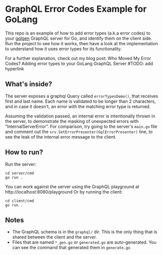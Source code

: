 # GraphQL Error Codes Example for GoLang

This repo is an example of how to add error types (a.k.a error codes) to your [gqlgen](https://github.com/99designs/gqlgen) GraphQL server for Go, and identify them on the client side.
Run the project to see how it works, then have a look at the implementation to understand how it uses error types for its functionality.

For a further explanation, check out my blog post:
Who Moved My Error Codes? Adding error types to your GoLang GraphQL Server #TODO: add hyperlink

## What's inside?
The server exposes a graphql Query called `errorTypesDemo()`, that receives first and last name.
Each name is validated to be longer than 2 characters, and in case it doesn't, an error with the matching error type is returned.

Assuming the validation passed, an internal error is intentionally thrown in the server, to demonstrate the masking of unexpected errors with "InternalServerError".
For comparison, try going to the server's `main.go` file and comment out the `srv.SetErrorPresenter(GqlErrorPresenter)` line, to see the leak of the internal error message to the client.

## How to run?
Run the server:
```shell
cd server/cmd
go run .
```

You can work against the server using the GraphQL playground at http://localhost:8080/playground 
Or by running the client:
```shell
cd client/cmd
go run .
```

## Notes
- The GraphQL schema is in the `graphql/` dir. This is the only thing that is shared between the client and the server.
- Files that are named `*_gen.go` or `generated.go` are auto-generated. You can see the command that generated them in `generate.go`
